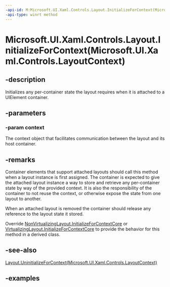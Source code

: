 ```yaml
---
-api-id: M:Microsoft.UI.Xaml.Controls.Layout.InitializeForContext(Microsoft.UI.Xaml.Controls.LayoutContext)
-api-type: winrt method
---
```


# Microsoft.UI.Xaml.Controls.Layout.InitializeForContext(Microsoft.UI.Xaml.Controls.LayoutContext)

<!--
public void InitializeForContext (Microsoft.UI.Xaml.Controls.LayoutContext context);
-->

## -description

Initializes any per-container state the layout requires when it is attached to a UIElement container.  

## -parameters

### -param context

The context object that facilitates communication between the layout and its host container.

## -remarks

Container elements that support attached layouts should call this method when a layout instance is first assigned. The container is expected to give the attached layout instance a way to store and retrieve any per-container state by way of the provided context. It is also the responsibility of the container to not reuse the context, or otherwise expose the state from one layout to another.

When an attached layout is removed the container should release any reference to the layout state it stored.

Override [NonVirtualizingLayout.InitializeForContextCore](nonvirtualizinglayout_initializeforcontextcore_198433946.md) or [VirtualizingLayout.InitializeForContextCore](virtualizinglayout_initializeforcontextcore_309256937.md) to provide the behavior for this method in a derived class.

## -see-also

[Layout.UninitializeForContext(Microsoft.UI.Xaml.Controls.LayoutContext)](layout_uninitializeforcontext_1894452283.md)

## -examples
